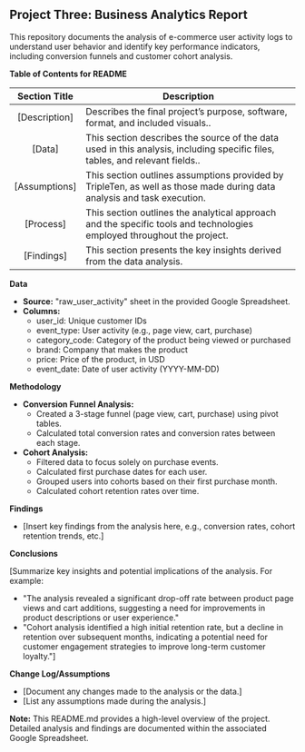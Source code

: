 ## Project Three: Business Analytics Report

This repository documents the analysis of e-commerce user activity logs to understand user behavior and identify key performance indicators, including conversion funnels and customer cohort analysis.



**Table of Contents for README**

| Section Title | Description |
| :-----------: | ----------- |
| [Description] | Describes the final project’s purpose, software, format, and included visuals.. |
| [Data] |  This section describes the source of the data used in this analysis, including specific files, tables, and relevant fields.. |
| [Assumptions] | This section outlines assumptions provided by TripleTen, as well as those made during data analysis and task execution. |
| [Process] |  This section outlines the analytical approach and the specific tools and technologies employed throughout the project. |
| [Findings] | This section presents the key insights derived from the data analysis. |

**Data**

* **Source:** "raw_user_activity" sheet in the provided Google Spreadsheet.
* **Columns:**
    * user_id: Unique customer IDs
    * event_type: User activity (e.g., page view, cart, purchase)
    * category_code: Category of the product being viewed or purchased
    * brand: Company that makes the product
    * price: Price of the product, in USD
    * event_date: Date of user activity (YYYY-MM-DD)

**Methodology**

* **Conversion Funnel Analysis:** 
    * Created a 3-stage funnel (page view, cart, purchase) using pivot tables.
    * Calculated total conversion rates and conversion rates between each stage.
* **Cohort Analysis:**
    * Filtered data to focus solely on purchase events.
    * Calculated first purchase dates for each user.
    * Grouped users into cohorts based on their first purchase month.
    * Calculated cohort retention rates over time.

**Findings**

* [Insert key findings from the analysis here, e.g., conversion rates, cohort retention trends, etc.]

**Conclusions**

[Summarize key insights and potential implications of the analysis. 
For example: 
* "The analysis revealed a significant drop-off rate between product page views and cart additions, suggesting a need for improvements in product descriptions or user experience."
* "Cohort analysis identified a high initial retention rate, but a decline in retention over subsequent months, indicating a potential need for customer engagement strategies to improve long-term customer loyalty."]

**Change Log/Assumptions**

* [Document any changes made to the analysis or the data.] 
* [List any assumptions made during the analysis.]

**Note:** This README.md provides a high-level overview of the project. Detailed analysis and findings are documented within the associated Google Spreadsheet.
